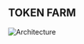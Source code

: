 ## TOKEN FARM

![Architecture](https://drive.google.com/file/d/1krk2tfe-wjqtxl-aha8c1guwbs5igpif/view?usp=sharing)
